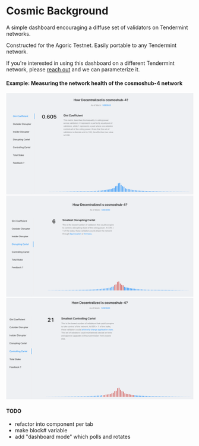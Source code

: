 # Cosmic Background

A simple dashboard encouraging a diffuse set of validators on Tendermint networks.

Constructed for the Agoric Testnet. Easily portable to any Tendermint network.

If you're interested in using this dashboard on a different Tendermint network, please [reach out](https://twitter.com/0xd18b) and we can parameterize it.

#### Example: Measuring the network health of the cosmoshub-4 network

![cosmoshub-4-gini](https://github.com/0xd18b/cmb/blob/main/images/cosmoshub-4-gini.png?raw=true)
![cosmoshub-4-disrupting-cartel](https://github.com/0xd18b/cmb/blob/main/images/cosmoshub-4-disrupting-cartel.png?raw=true)
![cosmoshub-4-controlling-cartel](https://github.com/0xd18b/cmb/blob/main/images/cosmoshub-4-controlling-cartel.png?raw=true)


#### TODO
- refactor into component per tab
- make block# variable
- add "dashboard mode" which polls and rotates
